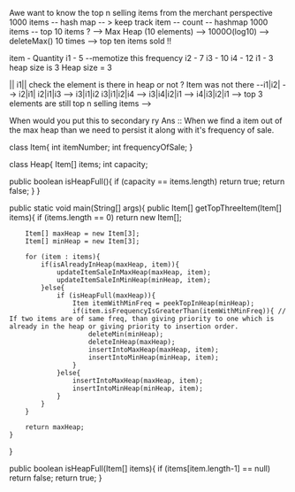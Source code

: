 Awe want to know the top n selling items from the merchant perspective
1000 items -- hash map -- > keep track item -- count -- hashmap 
1000 items -- top 10 items ? --> Max Heap (10 elements) --> 1000O(log10) --> deleteMax() 10 times --> top ten items sold !!

item - Quantity
i1 - 5 --memotize this frequency 
i2 - 7
i3 - 10
i4 - 12
i1 - 3
heap size is 3
Heap size = 3

||
i1||
check the element is there in heap or not ?  Item was not there --i1|i2| --> i2|i1|
i2|i1|i3 --> i3|i1|i2
i3|i1|i2|i4 --> i3|i4|i2|i1 --> i4|i3|i2|i1 --> top 3 elements are still top n selling items --> 

   
   
When would you put this to secondary ry 
Ans :: When we find a item out of the max heap than we need to persist it along with it's frequency of sale.


class Item{
int itemNumber;
int frequencyOfSale;
}

class Heap{
Item[] items;
int capacity;

public boolean isHeapFull(){
    if (capacity == items.length)
        return true;
    return false;
}
}

public static void main(String[] args){
    public Item[] getTopThreeItem(Item[] items){
        if (items.length == 0)
            return new Item[];
            
        Item[] maxHeap = new Item[3];
        Item[] minHeap = new Item[3];
        
        for (item : items){
            if(isAlreadyInHeap(maxHeap, item)){
                updateItemSaleInMaxHeap(maxHeap, item);
                updateItemSaleInMinHeap(minHeap, item);
            }else{
                if (isHeapFull(maxHeap)){
                    Item itemWithMinFreq = peekTopInHeap(minHeap);
                    if(item.isFrequencyIsGreaterThan(itemWithMinFreq)){ // If two items are of same freq, than giving priority to one which is already in the heap or giving priority to insertion order.
                        deleteMin(minHeap);
                        deleteInHeap(maxHeap);
                        insertIntoMaxHeap(maxHeap, item);
                        insertIntoMinHeap(minHeap, item);
                    }
                }else{
                    insertIntoMaxHeap(maxHeap, item);
                    insertIntoMinHeap(minHeap, item);
                }
            }
        }
        
        return maxHeap;
    }
}

public boolean isHeapFull(Item[] items){
    if (items[item.length-1] == null)
        return false;
    return true;
}